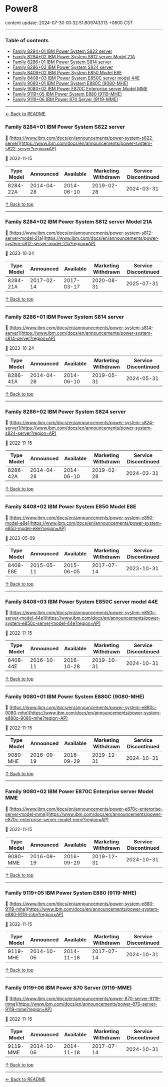 # Power8

content update: 2024-07-30 00:32:51.609743313 +0800 CST

---

### Table of contents


- [Family 8284+01 IBM Power System S822 server](#family-828401-ibm-power-system-s822-server)
- [Family 8284+02 IBM Power System S812 server Model 21A](#family-828402-ibm-power-system-s812-server-model-21a)
- [Family 8286+01 IBM Power System S814 server](#family-828601-ibm-power-system-s814-server)
- [Family 8286+02 IBM Power System S824 server](#family-828602-ibm-power-system-s824-server)
- [Family 8408+02 IBM Power System E850 Model E8E](#family-840802-ibm-power-system-e850-model-e8e)
- [Family 8408+03 IBM Power System E850C server model 44E](#family-840803-ibm-power-system-e850c-server-model-44e)
- [Family 9080+01 IBM Power System E880C (9080-MHE)](#family-908001-ibm-power-system-e880c-9080-mhe)
- [Family 9080+02 IBM Power E870C Enterprise server Model MME](#family-908002-ibm-power-e870c-enterprise-server-model-mme)
- [Family 9119+05 IBM Power System E880 (9119-MHE)](#family-911905-ibm-power-system-e880-9119-mhe)
- [Family 9119+06 IBM Power 870 Server (9119-MME)](#family-911906-ibm-power-870-server-9119-mme)

---

[← Back to README](../README.md)





### Family 8284+01 IBM Power System S822 server

🔗 [https://www.ibm.com/docs/en/announcements/power-system-s822-server](https://www.ibm.com/docs/en/announcements/power-system-s822-server?region=AP)

📅 2022-11-15

| Type Model | Announced | Available | Marketing Withdrawn | Service Discontinued |
| --- | --- | --- | --- | --- |
| 8284-22A | 2014-04-28 | 2014-06-10 | 2019-02-28 | 2024-03-31 |






[↑ Back to top](#table-of-contents)

---





### Family 8284+02 IBM Power System S812 server Model 21A

🔗 [https://www.ibm.com/docs/en/announcements/power-system-s812-server-model-21a](https://www.ibm.com/docs/en/announcements/power-system-s812-server-model-21a?region=AP)

📅 2023-10-24

| Type Model | Announced | Available | Marketing Withdrawn | Service Discontinued |
| --- | --- | --- | --- | --- |
| 8284-21A | 2017-02-14 | 2017-03-17 | 2020-08-31 | 2025-07-31 |






[↑ Back to top](#table-of-contents)

---





### Family 8286+01 IBM Power System S814 server

🔗 [https://www.ibm.com/docs/en/announcements/power-system-s814-server](https://www.ibm.com/docs/en/announcements/power-system-s814-server?region=AP)

📅 2023-10-24

| Type Model | Announced | Available | Marketing Withdrawn | Service Discontinued |
| --- | --- | --- | --- | --- |
| 8286-41A | 2014-04-28 | 2014-06-10 | 2019-05-31 | 2024-05-31 |






[↑ Back to top](#table-of-contents)

---





### Family 8286+02 IBM Power System S824 server

🔗 [https://www.ibm.com/docs/en/announcements/power-system-s824-server](https://www.ibm.com/docs/en/announcements/power-system-s824-server?region=AP)

📅 2022-11-15

| Type Model | Announced | Available | Marketing Withdrawn | Service Discontinued |
| --- | --- | --- | --- | --- |
| 8286-42A | 2014-04-28 | 2014-06-10 | 2019-02-28 | 2024-03-31 |






[↑ Back to top](#table-of-contents)

---





### Family 8408+02 IBM Power System E850 Model E8E

🔗 [https://www.ibm.com/docs/en/announcements/power-system-e850-model-e8e](https://www.ibm.com/docs/en/announcements/power-system-e850-model-e8e?region=AP)

📅 2023-05-09

| Type Model | Announced | Available | Marketing Withdrawn | Service Discontinued |
| --- | --- | --- | --- | --- |
| 8408-E8E | 2015-05-11 | 2015-06-05 | 2017-07-14 | 2023-10-31 |






[↑ Back to top](#table-of-contents)

---





### Family 8408+03 IBM Power System E850C server model 44E

🔗 [https://www.ibm.com/docs/en/announcements/power-system-e850c-server-model-44e](https://www.ibm.com/docs/en/announcements/power-system-e850c-server-model-44e?region=AP)

📅 2022-11-15

| Type Model | Announced | Available | Marketing Withdrawn | Service Discontinued |
| --- | --- | --- | --- | --- |
| 8408-44E | 2016-10-11 | 2016-10-28 | 2019-10-31 | 2024-10-31 |






[↑ Back to top](#table-of-contents)

---





### Family 9080+01 IBM Power System E880C (9080-MHE)

🔗 [https://www.ibm.com/docs/en/announcements/power-system-e880c-9080-mhe](https://www.ibm.com/docs/en/announcements/power-system-e880c-9080-mhe?region=AP)

📅 2022-11-15

| Type Model | Announced | Available | Marketing Withdrawn | Service Discontinued |
| --- | --- | --- | --- | --- |
| 9080-MHE | 2016-09-19 | 2016-09-29 | 2019-12-31 | 2024-10-31 |






[↑ Back to top](#table-of-contents)

---





### Family 9080+02 IBM Power E870C Enterprise server Model MME

🔗 [https://www.ibm.com/docs/en/announcements/power-e870c-enterprise-server-model-mme](https://www.ibm.com/docs/en/announcements/power-e870c-enterprise-server-model-mme?region=AP)

📅 2022-11-15

| Type Model | Announced | Available | Marketing Withdrawn | Service Discontinued |
| --- | --- | --- | --- | --- |
| 9080-MME | 2016-09-19 | 2016-09-29 | 2019-12-31 | 2024-10-31 |






[↑ Back to top](#table-of-contents)

---





### Family 9119+05 IBM Power System E880 (9119-MHE)

🔗 [https://www.ibm.com/docs/en/announcements/power-system-e880-9119-mhe](https://www.ibm.com/docs/en/announcements/power-system-e880-9119-mhe?region=AP)

📅 2022-11-15

| Type Model | Announced | Available | Marketing Withdrawn | Service Discontinued |
| --- | --- | --- | --- | --- |
| 9119-MHE | 2014-10-06 | 2014-11-18 | 2017-07-14 | 2024-10-31 |






[↑ Back to top](#table-of-contents)

---





### Family 9119+06 IBM Power 870 Server (9119-MME)

🔗 [https://www.ibm.com/docs/en/announcements/power-870-server-9119-mme](https://www.ibm.com/docs/en/announcements/power-870-server-9119-mme?region=AP)

📅 2022-11-15

| Type Model | Announced | Available | Marketing Withdrawn | Service Discontinued |
| --- | --- | --- | --- | --- |
| 9119-MME | 2014-10-06 | 2014-11-18 | 2017-07-14 | 2024-10-31 |






[↑ Back to top](#table-of-contents)

---



[← Back to README](../README.md)